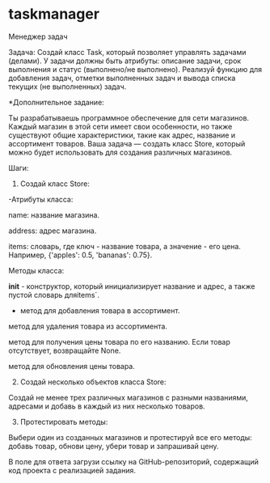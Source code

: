# taskmanager
 
Менеджер задач

Задача: Создай класс Task, который позволяет управлять задачами (делами). У задачи должны быть атрибуты: описание задачи, срок выполнения и статус (выполнено/не выполнено). Реализуй функцию для добавления задач, отметки выполненных задач и вывода списка текущих (не выполненных) задач.

*Дополнительное задание:

Ты разрабатываешь программное обеспечение для сети магазинов. Каждый магазин в этой сети имеет свои особенности, но также существуют общие характеристики, такие как адрес, название и ассортимент товаров. Ваша задача — создать класс Store, который можно будет использовать для создания различных магазинов.

Шаги:

1. Создай класс Store:

-Атрибуты класса:

name: название магазина.

address: адрес магазина.

items: словарь, где ключ - название товара, а значение - его цена. Например, {'apples': 0.5, 'bananas': 0.75}.

Методы класса:

__init__ - конструктор, который инициализирует название и адрес, а также пустой словарь дляitems`.

-  метод для добавления товара в ассортимент.

метод для удаления товара из ассортимента.

метод для получения цены товара по его названию. Если товар отсутствует, возвращайте None.

метод для обновления цены товара.

2. Создай несколько объектов класса Store:

Создай не менее трех различных магазинов с разными названиями, адресами и добавь в каждый из них несколько товаров.

3. Протестировать методы:

Выбери один из созданных магазинов и протестируй все его методы: добавь товар, обнови цену, убери товар и запрашивай цену.

В поле для ответа загрузи ссылку на GitHub-репозиторий, содержащий код проекта с реализацией задания.